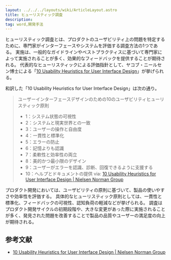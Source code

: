 ```yaml
---
layout: ../../../layouts/wiki/ArticleLayout.astro
title: ヒューリスティック調査
description:
tag: word,開発手法
---
```


ヒューリスティック調査とは、プロダクトのユーザビリティ上の問題を特定するために、専門家がインターフェースやシステムを評価する調査方法の1つである。
実施は、一般的なガイドラインやベストプラクティスに基づいて専門家によって実施されることが多く、効果的なフィードバックを提供することが期待される。
代表的なヒューリスティックによる評価指針として、ヤコブ・ニールセン博士による「[10 Usability Heuristics for User Interface Design](https://www.nngroup.com/articles/ten-usability-heuristics/)」が挙げられる。

和訳した「10 Usability Heuristics for User Interface Design」は次の通り。

> ユーザーインターフェースデザインのための10のユーザビリティヒューリスティック原則
> - 1：システム状態の可視性
> - 2：システムと現実世界との一致
> - 3：ユーザーの操作と自由度
> - 4：一貫性と標準化
> - 5：エラーの防止
> - 6：記憶よりも認識
> - 7：柔軟性と効率性の両立
> - 8：美的かつ最小限のデザイン
> - 9：ユーザーがエラーを認識、診断、回復できるように支援する
> - 10：ヘルプとドキュメントの提供
> via: [10 Usability Heuristics for User Interface Design | Nielsen Norman Group](https://www.nngroup.com/articles/ten-usability-heuristics/)

プロダクト開発においては、ユーザビリティの原則に基づいて、製品の使いやすさや効率性を評価する。
具体的なヒューリスティック原則としては、一貫性と標準化、フィードバックの可視性、認知負荷の軽減などが挙げられる。
調査はプロダクト開発サイクルの初期段階や、大きな変更があった際に実施されることが多く、発見された問題を改善することで製品の品質やユーザーの満足度の向上が期待される。

## 参考文献
- [10 Usability Heuristics for User Interface Design | Nielsen Norman Group](https://www.nngroup.com/articles/ten-usability-heuristics/)
